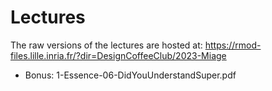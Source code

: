 # Lectures

The raw versions of the lectures are hosted at:  https://rmod-files.lille.inria.fr/?dir=DesignCoffeeClub/2023-Miage

- Bonus: 1-Essence-06-DidYouUnderstandSuper.pdf

